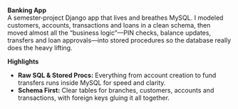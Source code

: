 
**Banking App**  
A semester‑project Django app that lives and breathes MySQL. I modeled customers, accounts, transactions and loans in a clean schema, then moved almost all the “business logic”—PIN checks, balance updates, transfers and loan approvals—into stored procedures so the database really does the heavy lifting.

**Highlights**  
- **Raw SQL & Stored Procs:** Everything from account creation to fund transfers runs inside MySQL for speed and clarity.  
- **Schema First:** Clear tables for branches, customers, accounts and transactions, with foreign keys gluing it all together.  

